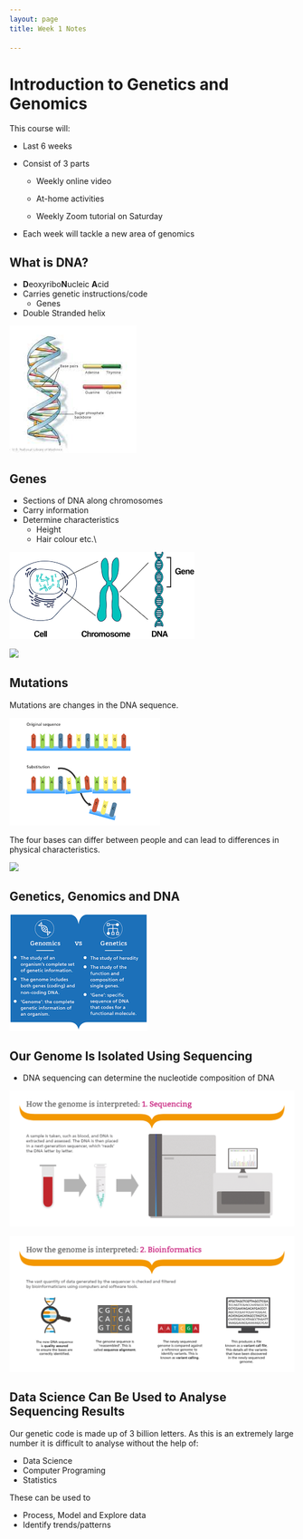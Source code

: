 ```yaml
---
layout: page
title: Week 1 Notes

---
```

# Introduction to Genetics and Genomics

This course will:

- Last 6 weeks
- Consist of 3 parts

  - Weekly online video

  - At-home activities

  - Weekly Zoom tutorial on Saturday
- Each week will tackle a new area of genomics

## What is DNA?

- **D**eoxyribo**N**ucleic **A**cid
- Carries genetic instructions/code
  - Genes
- Double Stranded helix

![](images/dna_diagram.jpeg)

## Genes

- Sections of DNA along chromosomes
- Carry information
- Determine characteristics
  - Height
  - Hair colour etc.\

![](images/genechromosome.png)

![](images/chromosomes.png)

## Mutations

Mutations are changes in the DNA sequence.

![](images/pointmutation.png)

The four bases can differ between people and can lead to differences in physical characteristics.

![](images/eyecolor.png)

## Genetics, Genomics and DNA

![](images/geneticsgenomics.png)

## Our Genome Is Isolated Using Sequencing

- DNA sequencing can determine the nucleotide composition of DNA

![](images/sequencing1.png)

![](images/sequencing2.png)

## Data Science Can Be Used to Analyse Sequencing Results

Our genetic code is made up of 3 billion letters. As this is an extremely large number it is difficult to analyse without the help of:

- Data Science
- Computer Programing
- Statistics

These can be used to 

- Process, Model and Explore data
- Identify trends/patterns

